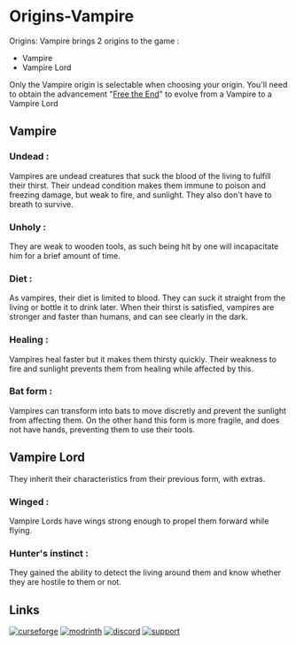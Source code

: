 # Origins-Vampire
Origins: Vampire brings 2 origins to the game :
- Vampire
- Vampire Lord

Only the Vampire origin is selectable when choosing your origin. You'll need to obtain the advancement "[Free the End](https://minecraft.fandom.com/wiki/The_End#Achievements)" to evolve from a Vampire to a Vampire Lord

## Vampire

### Undead : 
Vampires are undead creatures that suck the blood of the living to fulfill their thirst.
Their undead condition makes them immune to poison and freezing damage, but weak to fire, and sunlight. They also don't have to breath to survive.

### Unholy :
They are weak to wooden tools, as such being hit by one will incapacitate him for a brief amount of time.

### Diet :
As vampires, their diet is limited to blood. They can suck it straight from the living or bottle it to drink later.
When their thirst is satisfied, vampires are stronger and faster than humans, and can see clearly in the dark.

### Healing :
Vampires heal faster but it makes them thirsty quickly.
Their weakness to fire and sunlight prevents them from healing while affected by this.

### Bat form :
Vampires can transform into bats to move discretly and prevent the sunlight from affecting them.
On the other hand this form is more fragile, and does not have hands, preventing them to use their tools.

## Vampire Lord
They inherit their characteristics from their previous form, with extras.

### Winged :
Vampire Lords have wings strong enough to propel them forward while flying.

### Hunter's instinct :
They gained the ability to detect the living around them and know whether they are hostile to them or not.

## Links
[![curseforge](https://img.shields.io/badge/curseforge-143?style=for-the-badge&logo=curseforge&logoColor=black&color=black&labelColor=orange&link=https://www.curseforge.com/minecraft/mc-mods/origins-vampire)](https://www.curseforge.com/minecraft/mc-mods/origins-vampire)
[![modrinth](https://img.shields.io/badge/modrinth-143?style=for-the-badge&logo=modrinth&logoColor=lime&color=black&labelColor=black&link=https://modrinth.com/datapack/origins-vampire)](https://modrinth.com/datapack/origins-vampire)
[![discord](https://img.shields.io/badge/discord-143?style=for-the-badge&logo=discord&logoColor=white&color=black&labelColor=5865F2&link=https://discord.com/invite/C6uYzAqXpA)](https://discord.com/invite/C6uYzAqXpA)
[![support](https://img.shields.io/badge/donate-143?style=for-the-badge&logo=kofi&logoColor=white&color=black&labelColor=salmon&link=https://ko-fi.com/venekiel)](https://ko-fi.com/venekiel)
